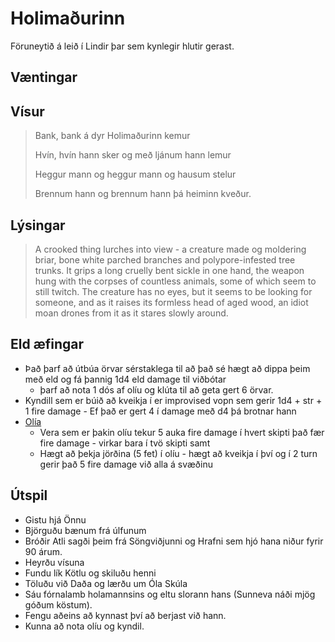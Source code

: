 # Holimaðurinn

Föruneytið á leið í Lindir þar sem kynlegir hlutir gerast.

## Væntingar

## Vísur
> Bank, bank á dyr Holimaðurinn kemur
> 
> Hvín, hvín hann sker og með ljánum hann lemur
> 
> Heggur mann og heggur mann og hausum stelur
> 
> Brennum hann og brennum hann þá heiminn kveður.

## Lýsingar
> A crooked thing lurches into view - a creature made og moldering briar, bone
> white parched branches and polypore-infested tree trunks. It grips a long 
> cruelly bent sickle in one hand, the weapon hung with the corpses of
> countless animals, some of which seem to still twitch. The creature has no 
> eyes, but it seems to be looking for someone, and as it raises its formless 
> head of aged wood, an idiot moan drones from it as it stares slowly around. 

## Eld æfingar
- Það þarf að útbúa örvar sérstaklega til að það sé hægt að dippa þeim með eld
  og fá þannig 1d4 eld damage til viðbótar
  - þarf að nota 1 dós af olíu og klúta til að geta gert 6 örvar.
- Kyndill sem er búið að kveikja í er improvised vopn sem gerir 1d4 + str + 1 
  fire damage - Ef það er gert 4 í damage með d4 þá brotnar hann
- [Olía](https://www.dndbeyond.com/equipment/oil-flask)
  - Vera sem er þakin olíu tekur 5 auka fire damage í hvert skipti það fær fire
    damage - virkar bara í tvö skipti samt
  - Hægt að þekja jörðina (5 fet) í olíu - hægt að kveikja í því og í 2 turn 
    gerir það 5 fire damage við alla á svæðinu

## Útspil
- Gistu hjá Önnu
- Björguðu bænum frá úlfunum
- Bróðir Atli sagði þeim frá Söngviðjunni og Hrafni sem hjó hana niður fyrir 90
  árum.
- Heyrðu vísuna
- Fundu lík Kötlu og skiluðu henni
- Töluðu við Daða og lærðu um Óla Skúla
- Sáu fórnalamb holamannsins og eltu slorann hans (Sunneva náði mjög góðum 
  köstum).
- Fengu aðeins að kynnast því að berjast við hann.
- Kunna að nota olíu og kyndil.
